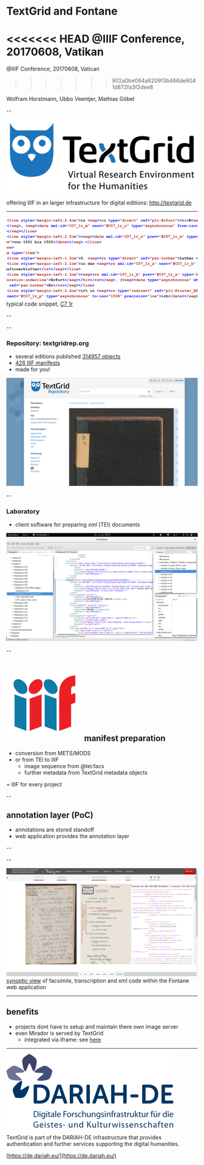 # TextGrid and Fontane

<<<<<<< HEAD
@IIIF Conference, 20170608, Vatikan
=======
@IIIF Conference, 20170608, Vatican
>>>>>>> 902a0be064a8209f3b466de9041d872fa3f2dee8

Wolfram Horstmann, Ubbo Veentjer, Mathias Göbel

--

![code](img/textgrid-logo-en.jpg)

offering IIIF in an larger infrastructure for digital editions: http://textgrid.de


---

![TEI](img/code2.png)
typical code snippet, [C7 1r](https://fontane-nb.dariah.eu/edition.html?id=%2Fxml%2Fdata%2F16b00.xml&page=1r)

--

<!-- .slide: data-background-video="img/demo2_edit1.mp4" data-background-size="contain" -->

--

### Repository: textgridrep.org
- several editions published [314957 objects](https://textgridrep.org/search?query=*)
- [426 IIIF manifests](https://textgridlab.org/1.0/iiif/manifests/)
- made for you!

![rep](img/rep.png)

--

### Laboratory
- client software for preparing xml (TEI) documents

![lab](img/lab.png)

--

## ![IIIF](img/iiif.png) <!-- .element: style="height: 80px;margin-bottom: -16px;" --> manifest preparation
- conversion from METS/MODS
- or from TEI to IIIF
  - image sequence from @tei:facs
  - further metadata from TextGrid metadata objects

= IIIF for every project

--

## annotation layer (PoC)
- annotations are stored standoff
- web application provides the annotation layer

--

<!-- .slide: data-background-video="img/demo_edit1.mp4" data-background-size="contain" -->

--

![synoptic view](img/synoptic-view.png)
[synoptic view](https://fontane-nb.dariah.eu/edition.html?id=/xml/data/16b00.xml&page=1r) of facsimile, transcription and xml code within the Fontane web application

---

## benefits
- projects dont have to setup and maintain there own image server
- even Mirador is served by TextGrid
  - integrated via iframe: see [here](https://fontane-nb.dariah.eu/mirador.html?n=C7)

---

![DARIAH-DE](img/dariah-logo.png)

TextGrid is part of the DARIAH-DE infrastructure that provides authentication
and further services supporting the digital humanities.

[https://de.dariah.eu/](https://de.dariah.eu/)


